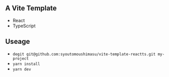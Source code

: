 ## A Vite Template

- React
- TypeScript

## Useage

- `degit git@github.com:syoutomoushimasu/vite-template-reactts.git my-project`
- `yarn install`
- `yarn dev`
